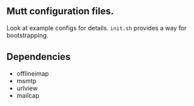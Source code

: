 ## Mutt configuration files.

Look at example configs for details. `init.sh` provides a way for bootstrapping.

## Dependencies

* offlineimap
* msmtp
* urlview
* mailcap
